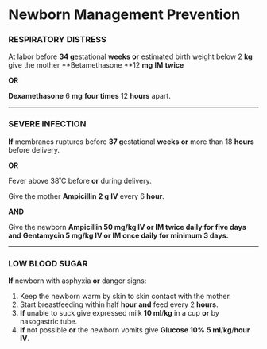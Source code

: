 <!-- 
Generated from: 1b430781.json
For: Frontend Course Presentation
Generated on: 2025-08-02 16:11:42
-->

# Newborn Management Prevention

###

### RESPIRATORY DISTRESS

At labor before **34 g**estational **weeks** **or** estimated birth weight below 2 **kg** give the mother **Betamethasone **12 **mg** **IM** **twice**

**OR**

**Dexamethasone** 6 **mg** **four times** 12 **hours** apart.

---

### SEVERE INFECTION

**If** membranes ruptures before **37 g**estational **weeks** **or** more than 18 **hours** before delivery.

**OR**

Fever above 38˚C before **or** during delivery.

Give the mother **Ampicillin** **2 g** **IV** every 6 **hour**.

**AND**

Give the newborn **Ampicillin 50 **mg**/**kg** **IV** **or** **IM** **twice** **daily** for five days** **and** **Gentamycin 5 **mg**/**kg** **IV** **or** **IM** once **daily** for minimum 3 **days**.**

---

### LOW BLOOD SUGAR

**If** newborn with asphyxia **or** danger signs:

1. Keep the newborn warm by skin to skin contact with the mother.
1. Start breastfeeding within half **hour** **and** feed every 2 **hours**.
1. **If** unable to suck give expressed milk **10 ml**/**kg** in a cup **or** by nasogastric tube.
1. **If** not possible **or** the newborn vomits give **Glucose 10%** **5 ml**/**kg**/**hour** **IV**.